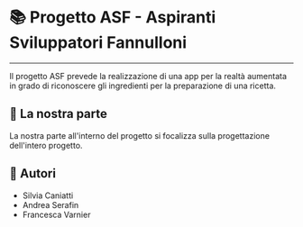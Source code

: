 # 📚 Progetto ASF - Aspiranti Sviluppatori Fannulloni 
----------
Il progetto ASF prevede la realizzazione di una app per la realtà aumentata in grado di riconoscere gli ingredienti per la preparazione di una ricetta.

## 🧩 La nostra parte
La nostra parte all'interno del progetto si focalizza sulla progettazione dell'intero progetto. 

## 👥 Autori 
* Silvia Caniatti
* Andrea Serafin
* Francesca Varnier
